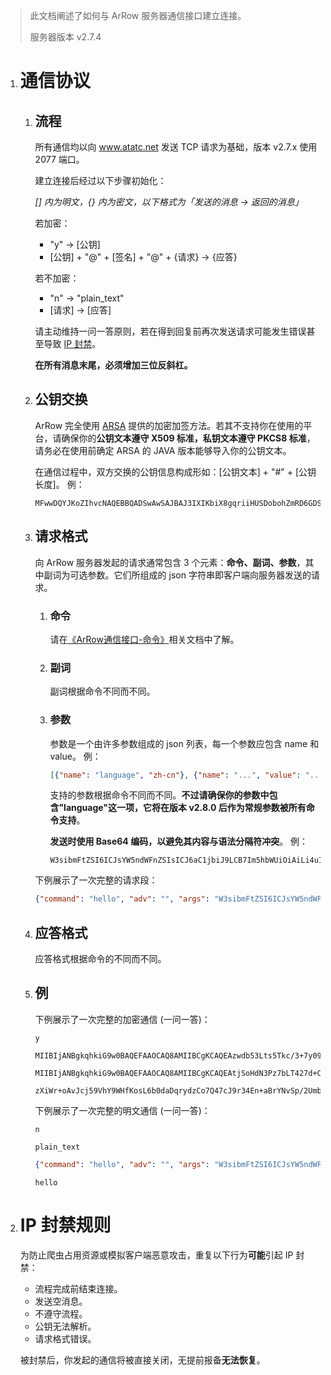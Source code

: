 > 此文档阐述了如何与 ArRow 服务器通信接口建立连接。
>
> 服务器版本 v2.7.4

1. # 通信协议

   1. ## 流程

      所有通信均以向 www.atatc.net 发送 TCP 请求为基础，版本 v2.7.x 使用 2077 端口。

      建立连接后经过以下步骤初始化：

      *[] 内为明文，{} 内为密文，以下格式为「发送的消息 -> 返回的消息」*

      若加密：

      - "y" -> [公钥]
      - [公钥] + "@" + [签名] + "@" + {请求} -> {应答}

      若不加密：

      - "n" -> "plain_text"
      - [请求] -> [应答]

      请主动维持一问一答原则，若在得到回复前再次发送请求可能发生错误甚至导致 [IP 封禁](#ip_blocking)。

      **在所有消息末尾，必须增加三位反斜杠。**

   2. ## 公钥交换

      ArRow 完全使用 [ARSA](https://www.github.com/ATATC/ARSA/) 提供的加密加签方法。若其不支持你在使用的平台，请确保你的**公钥文本遵守 X509 标准，私钥文本遵守 PKCS8 标准**，请务必在使用前确定 ARSA 的 JAVA 版本能够导入你的公钥文本。

      在通信过程中，双方交换的公钥信息构成形如：[公钥文本] + "#" + [公钥长度]。
      例：

      ```
      MFwwDQYJKoZIhvcNAQEBBQADSwAwSAJBAJ3IXIKbiX8gqriiHUSDobohZmRD6GDSV//KOEpHz/cqA5/buR3cl2BB1t4sJPDWJQGF3fKmaIuH3lt0nygSlcMCAwEAAQ==#512
      ```

   3. ## 请求格式

      向 ArRow 服务器发起的请求通常包含 3 个元素：**命令、副词、参数**，其中副词为可选参数。它们所组成的 json 字符串即客户端向服务器发送的请求。

      1. ### 命令

         请在[《ArRow通信接口-命令》](ArRow通信接口-命令.md)相关文档中了解。

      2. ### 副词

         副词根据命令不同而不同。

      3. ### 参数

         参数是一个由许多参数组成的 json 列表，每一个参数应包含 name 和 value。
         例：

         ```json
         [{"name": "language", "zh-cn"}, {"name": "...", "value": "..."}]
         ```

         支持的参数根据命令不同而不同。**不过请确保你的参数中包含"language"这一项，它将在版本 v2.8.0 后作为常规参数被所有命令支持**。

         **发送时使用 Base64 编码，以避免其内容与语法分隔符冲突**。
         例：

         ```
         W3sibmFtZSI6ICJsYW5ndWFnZSIsICJ6aC1jbiJ9LCB7Im5hbWUiOiAiLi4uIiwgInZhbHVlIjogIi4uLiJ9XQ==
         ```

      下例展示了一次完整的请求段：

      ```json
      {"command": "hello", "adv": "", "args": "W3sibmFtZSI6ICJsYW5ndWFnZSIsICJ6aC1jbiJ9LCB7Im5hbWUiOiAiLi4uIiwgInZhbHVlIjogIi4uLiJ9XQ=="}
      ```

   4. ## 应答格式

      应答格式根据命令的不同而不同。

   5. ## 例

      下例展示了一次完整的加密通信 (一问一答)：

      ```
      y
      ```

      ```
      MIIBIjANBgkqhkiG9w0BAQEFAAOCAQ8AMIIBCgKCAQEAzwdb53Lts5Tkc/3+7y09vZ7F5ipFXLPr4doDvA2iS4k/m/iiY1zqR8NZJQWYrl0zJLF6TOEvTdmIVqLPj4gs3VBghSbwiIRObvI/fGhM6KxwlNFcPYVmS92XrZAGYp9WDdZzRhFbTlfSPMXWTyEeOvFfJhex4yllad3FV/J9wTrMJwdhhLbXY52sv9gawoAo/hlmYvP+d77+lCcFP0kUh1feYFv0ye/AKE8Uk8WFw2nQxkwS7taEzymJhBU30HEtH0nHGXIu0B25PgHVx8U/2+2I60T7g471daj7uacEKjfDK+wHuVOhCPrjN3kZILPWRuvwLTnpl92Kq1H6225AIwIDAQAB#2048
      ```

      ```
      MIIBIjANBgkqhkiG9w0BAQEFAAOCAQ8AMIIBCgKCAQEAtjSoHdN3Pz7bLT427d+Cofr0tIVvxpUFY5wmUiCxcABqw3GtZSoEvDzUtLjVjSASA1Yy7w6hmKfaeni6LTTGxNrBSr5ETXRNkG/5KEwgnDrqq/5Q0tpMOyFZNdIT4BmwLtUosJsO33/f1cLhmSqza0dvEcblXfTJww3kPt1RcHGJMUHBT+P+wpAZIIX0/kW5DkdgmOAIWbFzJICJ8sc6//BUr7VI3C+1JrI/6iLK5ReMcOi0lH85lALZ0Thn8VTqmaKpgTHlo0GBdJIuvkuK41ucPXWQgnu6iEzq2kxbtZ3iXQrQ1L529/VthMUjwFtJ9JOUHw86Lt3Rir4enbVeTwIDAQAB#2048@bB5HUfZcWI4M8SK7hZgfi3f20ZruGydnKDe/yAD9dlwCRKy8ZF6dnqaT6z/N1n0Lg2QhfAdtyc5TX8Dox21z0arOS2JlLmPds5ejpnNewZnBXii4bzt0u7Ld51thfZdvJrNjiT2/gzZ5oycwx61eeOuL007KwmkMJRDidC1svtUf9DMN7t0lf7cRDsNP2OGYsyAnv2TroNEQcooBL/TjEePC48gjI55tkmbJw4glnsPzVcn7mKWQt9irPB8XS31dhSwpAWDU1Vv3LmHwsAh1ISste82G1w/tKqvggYCpxp+lLSoNtKVcb86mbEIPYE04o9aBxfqhJsqzvae+AJdVig==@tcuv+TvGMmvh1OWefGSWfaG5/yVvjVR7HYM20nWEPE0WCjZGgSgW+SKe6phX0BA3riHC/5TWw3BaZoYPobl7ddELVrPmEUpNYt7oEd62Sciow4Ua0OTJ506w65X1xwW2jXhsYeiygK3kFvtW62iVjBcYsxuxmkWPI+pELHBJphs6Yyn9clU8J4pLzfxri7cceIZrEbhwmOOFmJdrWAnkMCEo5mASAPAN3AVHoR6SddWfvRXIctxK/4zzGfvvGOKItsKItheKJ+ok2MpV1zIDEYdmyFUWeYcFa3Sjyk4GtgeBg6RqErPgD2GI1ExyLfHh6jizgPp/JgeM7tok5x2v4A==
      ```

      ```
      zXiWr+oAvJcj59VhY9WHfKosL6b0daDqrydzCo7Q47cJ9r34En+aBrYNvSp/2Umb56NsN+q74hKnsv1W7bCh/G/I++SypEUUA3jNLO44uDELK5NfyHv3WhIEYe2AXXyJgIZ0HZJwi8z6EIIHkbn7scCE6FvK167b5NThiOn56GVxMu4yOlKGcPef7vpXmhySH40jHxKazrzgKB54pyKEKbJdLg+AXhTEkpbEKhrTNIMJrYxnkF7zSC2khzgG6A9kpQGRYNK+fu1Yd6T8mjwTQiyqs6iWAnF0UOhVx05MijpG8SUHPymVTUDwlN+k3JNH3VcHQhmCdxoizFJwKLSubQ==@ZWwrQdY0uxkLLoCzq5oq3Ias3yDJoV85jY093uLHZjON4skuYTAeIiAgU/WvYBYRPHganuXE6EUNtoKzoVnZzqEGdxrMs8L9M4dTvlrhaPN6/l/4dVRG35vJOMp+TEe4YsclFbufNGMrcGPknxgvtS/cvIDOUshqOGXJbJE7pMXfWJXWHqQs59qjWrXToYov1WoWSekD4eU7v1ThhakO0b7NeaR3ZXPqo30RbwL3gRsDw5sz6Y5eBunCuEZoSWVKSdE3yWN2CJ2dVFWEeh2B39LXTnrDMExvZrL4SLxGXUhMDaFPl2tQKwwVS2VIxJAOe0xTDEjSnMvwiC0VWYP6FA==
      ```

      下例展示了一次完整的明文通信 (一问一答)：

      ```
      n
      ```

      ```
      plain_text
      ```

      ```json
      {"command": "hello", "adv": "", "args": "W3sibmFtZSI6ICJsYW5ndWFnZSIsICJ6aC1jbiJ9LCB7Im5hbWUiOiAiLi4uIiwgInZhbHVlIjogIi4uLiJ9XQ=="}
      ```

      ```
      hello
      ```

2. # <span id="ip_blocking">IP 封禁规则</span>

   为防止爬虫占用资源或模拟客户端恶意攻击，重复以下行为**可能**引起 IP 封禁：

   - 流程完成前结束连接。
   - 发送空消息。
   - 不遵守流程。
   - 公钥无法解析。
   - 请求格式错误。

   被封禁后，你发起的通信将被直接关闭，无提前报备**无法恢复**。